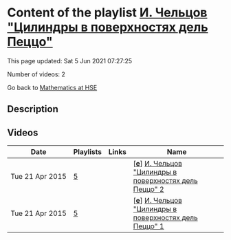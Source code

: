 # Content of the playlist [И. Чельцов "Цилиндры в поверхностях дель Пеццо"](https://youtube.com/playlist?list=PLq3E5oubNNoBS0FxwsrNij3P0OEozeakX)

This page updated: Sat 5 Jun 2021 07:27:25

Number of videos: 2

Go back to [Mathematics at HSE](./README.md)

## Description



## Videos

|Date|Playlists|Links|Name|
|---|---|---|---|
| Tue&nbsp;21&nbsp;Apr&nbsp;2015 | [5](./playlists/5.md "И. Чельцов \"Цилиндры в поверхностях дель Пеццо\"") |  | [[**e**](https://studio.youtube.com/video/f0LI4JQV-Js/edit)] [И. Чельцов "Цилиндры в поверхностях дель Пеццо" 2](https://youtube.com/watch?v=f0LI4JQV-Js&list=PLq3E5oubNNoBS0FxwsrNij3P0OEozeakX "Это видео создано с помощью видеоредактора YouTube (http://www.youtube.com/editor)") |
| Tue&nbsp;21&nbsp;Apr&nbsp;2015 | [5](./playlists/5.md "И. Чельцов \"Цилиндры в поверхностях дель Пеццо\"") |  | [[**e**](https://studio.youtube.com/video/q1a3aQ_CNis/edit)] [И. Чельцов "Цилиндры в поверхностях дель Пеццо" 1](https://youtube.com/watch?v=q1a3aQ_CNis&list=PLq3E5oubNNoBS0FxwsrNij3P0OEozeakX "Это видео создано с помощью видеоредактора YouTube (http://www.youtube.com/editor)") |
